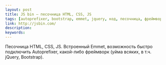 ```yaml
---
layout: post
title: JS bin — песочница HTML, CSS, JS
tags: [autoprefixer, bootstrap, emmet, jquery, код, песочница, фреймворк]
link: http://jsbin.com/
description:
keywords:
---
```


<p>Песочница HTML, CSS, JS. Встроенный Emmet, возможность быстро подключить Autoprefixer, какой-либо фреймворк (уйма всяких, в т.ч. jQuery, Bootstrap).</p>
